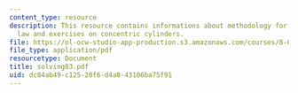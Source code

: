 ```yaml
---
content_type: resource
description: This resource contains informations about methodology for applying Gauss?s
  law and exercises on concentric cylinders.
file: https://ol-ocw-studio-app-production.s3.amazonaws.com/courses/8-02-physics-ii-electricity-and-magnetism-spring-2007/dc84ab49c12520f6d4a043106ba75f91_solving03.pdf
file_type: application/pdf
resourcetype: Document
title: solving03.pdf
uid: dc84ab49-c125-20f6-d4a0-43106ba75f91
---
```

